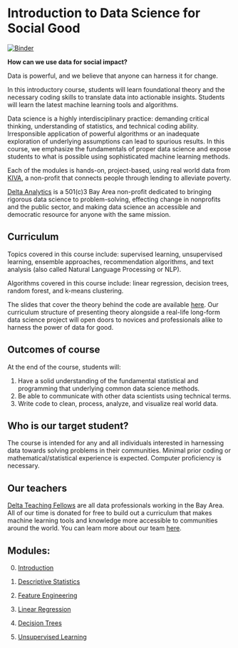 Introduction to Data Science for Social Good
====

[![Binder](https://mybinder.org/badge.svg)](https://mybinder.org/v2/gh/DeltaAnalytics/machine_learning_for_good/master)

__How can we use data for social impact?__

Data is powerful, and we believe that anyone can harness it for change.

In this introductory course, students will learn foundational theory and the necessary coding skills to translate data into actionable insights. Students will learn the latest machine learning tools and algorithms. 

Data science is a highly interdisciplinary practice: demanding critical thinking, understanding of statistics, and technical coding ability. Irresponsible application of powerful algorithms or an inadequate exploration of underlying assumptions can lead to spurious results. In this course, we emphasize the fundamentals of proper data science and expose students to what is possible using sophisticated machine learning methods. 

Each of the modules is hands-on, project-based, using real world data from [KIVA](https://www.kiva.org/), a non-profit that connects people through lending to alleviate poverty. 

[Delta Analytics](http://www.deltanalytics.org/) is a 501(c)3 Bay Area non-profit dedicated to bringing rigorous data science to problem-solving, effecting change in nonprofits and the public sector, and making data science an accessible and democratic resource for anyone with the same mission. 

Curriculum
----

Topics covered in this course include: supervised learning, unsupervised learning, ensemble approaches, recommendation algorithms, and text analysis (also called Natural Language Processing or NLP).

Algorithms covered in this course include: linear regression, decision trees, random forest, and k-means clustering.

The slides that cover the theory behind the code are available [here](http://www.deltanalytics.org/curriculum.html). Our curriculum structure of presenting theory alongside a real-life long-form data science project will open doors to novices and professionals alike to harness the power of data for good. 


Outcomes of course
----

At the end of the course, students will:

1. Have a solid understanding of the fundamental statistical and programming that underlying common data science methods.
2. Be able to communicate with other data scientists using technical terms.
3. Write code to clean, process, analyze, and visualize real world data.

Who is our target student?
----

The course is intended for any and all individuals interested in harnessing data towards solving problems in their communities. Minimal prior coding or mathematical/statistical experience is expected. Computer proficiency is necessary.

Our teachers
-----

[Delta Teaching Fellows](http://www.deltanalytics.org/delta-teaching-fellows.html) are all data professionals working in the Bay Area. All of our time is donated for free to build out a curriculum that makes machine learning tools and knowledge more accessible to communities around the world. You can learn more about our team [here](http://www.deltanalytics.org/delta-teaching-fellows.html).

Modules:
----

0) [Introduction](module_0_introduction/README.md)

1) [Descriptive Statistics](module_1_descriptive_statistics/README.md) 

2) [Feature Engineering](module_2_feature_engineering/README.md)

3) [Linear Regression](module_3_linear_regression/README.md)

4) [Decision Trees](module_4_decision_trees/README.md) 

5) [Unsupervised Learning](module_5_unsupervised_learning/README.md)

